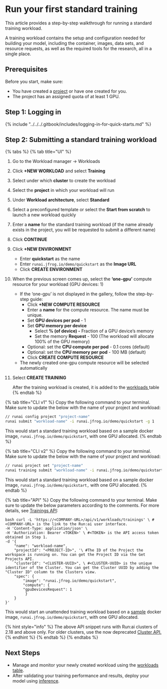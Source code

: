 # Run your first standard training

This article provides a step-by-step walkthrough for running a standard training workload.

A training workload contains the setup and configuration needed for building your model, including the container, images, data sets, and resource requests, as well as the required tools for the research, all in a single place.

## Prerequisites

Before you start, make sure:

* You have created a [project](../../manage-ai-initiatives/managing-your-organization/projects.md) or have one created for you.
* The project has an assigned quota of at least 1 GPU.

## Step 1: Logging in

{% include "../../../.gitbook/includes/logging-in-for-quick-starts.md" %}

## Step 2: Submitting a standard training workload

{% tabs %}
{% tab title="UI" %}
1. Go to the Workload manager → Workloads&#x20;
2. Click **+NEW WORKLOAD** and select **Training**
3. Select under which **cluster** to create the workload
4. Select the **project** in which your workload will run&#x20;
5. Under **Workload architecture**, select **Standard**&#x20;
6. Select a preconfigured template or select the **Start from scratch** to launch a new workload quickly
7. &#x20;Enter a **name** for the standard training workload (if the name already exists in the project, you will be requested to submit a different name)&#x20;
8. &#x20;Click **CONTINUE**&#x20;
9. Click **+NEW ENVIRONMENT**
   * Enter **quickstart** as the name
   * Enter `runai.jfrog.io/demo/quickstart` as the **Image URL**
   * Click **CREATE ENVIRONMENT**
10. When the previous screen comes up, select the **‘one-gpu’** compute resource for your workload (GPU devices: 1)
    * If the ‘one-gpu’ is not displayed in the gallery, follow the step-by-step guide:
      * Click **+NEW COMPUTE RESOURCE**
      * Enter a **name** for the compute resource. The name must be unique.
      * Set **GPU devices per pod** - 1
      * Set **GPU memory per device**
        * Select **% (of device) -** Fraction of a GPU device’s memory
        * Set the memory **Request** - 100 (The workload will allocate 100% of the GPU memory)
      * Optional: set the **CPU compute per pod** - 0.1 cores (default)
      * Optional: set the **CPU memory per pod** - 100 MB (default)
      * Click **CREATE COMPUTE RESOURCE**
    * The newly created one-gpu compute resource will be selected automatically
11. Select **CREATE TRAINING**

    After the training workload is created, it is added to the [workloads ](../../../workloads-in-runai/workloads.md)table
{% endtab %}

{% tab title="CLI v1" %}
Copy the following command to your terminal. Make sure to update the below with the name of your project and workload:

```sh
// runai config project "project-name"  
runai submit "workload-name" -i runai.jfrog.io/demo/quickstart -g 1
```

This would start a standard training workload based on a sample docker image, `runai.jfrog.io/demo/quickstart`, with one GPU allocated.
{% endtab %}

{% tab title="CLI v2" %}
Copy the following command to your terminal. Make sure to update the below with the name of your project and workload:

```sh
// runai project set "project-name"
runai training submit "workload-name" -i runai.jfrog.io/demo/quickstart -g 1
```

This would start a standard training workload based on a sample docker image, `runai.jfrog.io/demo/quickstart,` with one GPU allocated.
{% endtab %}

{% tab title="API" %}
Copy the following command to your terminal. Make sure to update the below parameters according to the comments. For more details, see [Trainings API](https://api-docs.run.ai/latest/tag/Trainings):

```shell
bash curl -L 'https://<COMPANY-URL>/api/v1/workloads/trainings' \ #<COMPANY-URL> is the link to the Run:ai user interface. 
-H 'Content-Type: application/json' \ 
-H 'Authorization: Bearer <TOKEN>' \ #<TOKEN> is the API access token obtained in Step 1.  
-d '{  
    "name": "workload-name",  
    "projectId": "<PROJECT-ID>", '\ #The ID of the Project the workspace is running on. You can get the Project ID via the Get Projects API.  
    "clusterId": "<CLUSTER-UUID>", \ #<CLUSTER-UUID> is the unique identifier of the Cluster. You can get the Cluster UUID by adding the "Cluster ID" column to the Clusters view.  
    "spec": { 
        "image": "runai.jfrog.io/demo/quickstart", 
        "compute": { 
        "gpuDevicesRequest": 1
         } 
    } 
}'
```

This would start an unattended training workload based on a [sample](https://github.com/run-ai/docs/tree/master/quickstart/main) docker image, `runai.jfrog.io/demo/quickstart`, with one GPU allocated.

{% hint style="info" %}
The above API snippet runs with Run:ai clusters of 2.18 and above only. For older clusters, use the now deprecated [Cluster API.](https://docs.run.ai/v2.20/developer/cluster-api/workload-overview-dev/)
{% endhint %}
{% endtab %}
{% endtabs %}

## Next Steps

* Manage and monitor your newly created workload using the [workloads table](../../workloads-in-runai/workloads.md).
* After validating your training performance and results, deploy your model using [inference](../../inference/custom-inference.md).
